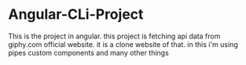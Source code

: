 # Angular-CLi-Project
This is the project in angular. this project is fetching api data from giphy.com official website. it is a clone website of that. in this i'm using pipes custom components and many other things
